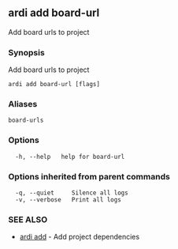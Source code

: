 ## ardi add board-url

Add board urls to project

### Synopsis


Add board urls to project

```
ardi add board-url [flags]
```

### Aliases


```
board-urls
```

### Options

```
  -h, --help   help for board-url
```

### Options inherited from parent commands

```
  -q, --quiet     Silence all logs
  -v, --verbose   Print all logs
```

### SEE ALSO

* [ardi add](ardi_add.md)	 - Add project dependencies

